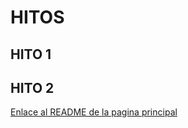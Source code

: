 <h1>HITOS</h1>
<h2>HITO 1 </H2>
<h2>HITO 2 </H2>
<a href="../README.md">Enlace al README de la pagina principal</a>